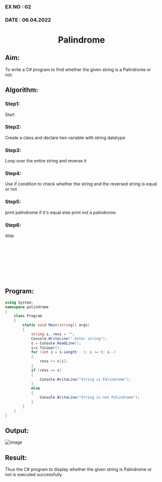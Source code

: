 ### EX NO : 02
### DATE  : 06.04.2022
# <p align="center">Palindrome</p>


## Aim:
To write a C# program to find whether the given string is a Palindrome or not.
## Algorithm:
### Step1: 
Start
### Step2:
Create a class and declare two variable with string datatype
### Step3:
Loop over the entire string and reverse it
### Step4:
Use if condition to check whether the string and the reversed string is equal or not
### Step5:
print palindrome if it's equal else print not a palindrome.
### Step6:
stop

<br/><br/><br/><br/><br/><br/><br/>

## Program:
```c#
using System;
namespace palindrome
{
    class Program
    {
        static void Main(string[] args)
        {
            string s, revs = "";
            Console.WriteLine(" Enter string");
            s = Console.ReadLine();
            s=s.ToLower();
            for (int i = s.Length - 1; i >= 0; i--)
            {
                revs += s[i];
            }
            if (revs == s)
            {
                Console.WriteLine("String is Palindrome");
            }
            else
            {
                Console.WriteLine("String is not Palindrome");
            }
        }
    }
}
```
## Output:

![image](https://user-images.githubusercontent.com/75235488/175523746-8de182d7-6c15-4e02-b88d-ed480fb5ad71.png)

## Result:
Thus the C# program to display whether the given string is Palindrome or not is executed successfully.
